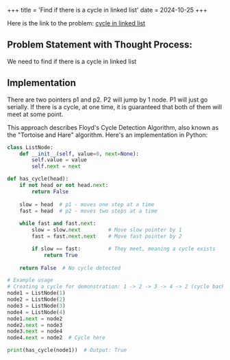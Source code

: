 +++
title = 'Find if there is a cycle in linked list'
date = 2024-10-25
+++


Here is the link to the problem: [cycle in linked list](https://www.youtube.com/watch?v=9azsQcz6d9g&list=PLk6CEY9XxSICJ0XSI7fbQFiEpDHISJxqT&index=3)

## Problem Statement with Thought Process:

We need to find if there is a cycle in linked list

## Implementation

There are two pointers p1 and p2. P2 will jump by 1 node. P1 will just go serially. If there is a cycle, at one time, it is guaranteed that both of them will meet at some point.

This approach describes Floyd's Cycle Detection Algorithm, also known as the "Tortoise and Hare" algorithm. Here's an implementation in Python:

```python
class ListNode:
    def __init__(self, value=0, next=None):
        self.value = value
        self.next = next

def has_cycle(head):
    if not head or not head.next:
        return False
    
    slow = head  # p1 - moves one step at a time
    fast = head  # p2 - moves two steps at a time
    
    while fast and fast.next:
        slow = slow.next         # Move slow pointer by 1
        fast = fast.next.next    # Move fast pointer by 2

        if slow == fast:         # They meet, meaning a cycle exists
            return True
    
    return False  # No cycle detected

# Example usage
# Creating a cycle for demonstration: 1 -> 2 -> 3 -> 4 -> 2 (cycle back to 2)
node1 = ListNode(1)
node2 = ListNode(2)
node3 = ListNode(3)
node4 = ListNode(4)
node1.next = node2
node2.next = node3
node3.next = node4
node4.next = node2  # Cycle here

print(has_cycle(node1))  # Output: True

```
